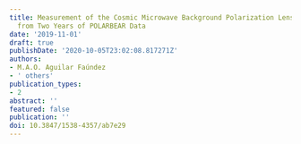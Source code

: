 ```yaml
---
title: Measurement of the Cosmic Microwave Background Polarization Lensing Power Spectrum
  from Two Years of POLARBEAR Data
date: '2019-11-01'
draft: true
publishDate: '2020-10-05T23:02:08.817271Z'
authors:
- M.A.O. Aguilar Faúndez
- ' others'
publication_types:
- 2
abstract: ''
featured: false
publication: ''
doi: 10.3847/1538-4357/ab7e29
---
```


